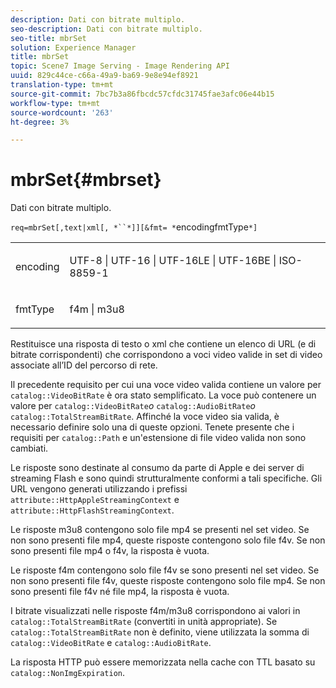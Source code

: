 ```yaml
---
description: Dati con bitrate multiplo.
seo-description: Dati con bitrate multiplo.
seo-title: mbrSet
solution: Experience Manager
title: mbrSet
topic: Scene7 Image Serving - Image Rendering API
uuid: 829c44ce-c66a-49a9-ba69-9e8e94ef8921
translation-type: tm+mt
source-git-commit: 7bc7b3a86fbcdc57cfdc31745fae3afc06e44b15
workflow-type: tm+mt
source-wordcount: '263'
ht-degree: 3%

---
```



# mbrSet{#mbrset}

Dati con bitrate multiplo.

`req=mbrSet[,text|xml[, *``*]][&fmt= *`encodingfmtType`*]`

<table id="simpletable_D2B8704E09B34337870A257CD7CB5C56"> 
 <tr class="strow"> 
  <td class="stentry"> <p><span class="codeph"><span class="varname"> encoding</span></span> </p> </td> 
  <td class="stentry"> <p><span class="codeph"> UTF-8 | UTF-16 | UTF-16LE | UTF-16BE | ISO-8859-1</span> </p></td> 
 </tr> 
 <tr class="strow"> 
  <td class="stentry"> <p><span class="codeph"><span class="varname"> fmtType</span></span> </p></td> 
  <td class="stentry"> <p><span class="codeph"> f4m | m3u8</span> </p></td> 
 </tr> 
</table>

Restituisce una risposta di testo o xml che contiene un elenco di URL (e di bitrate corrispondenti) che corrispondono a voci video valide in set di video associate all’ID del percorso di rete.

Il precedente requisito per cui una voce video valida contiene un valore per `catalog::VideoBitRate` è ora stato semplificato. La voce può contenere un valore per `catalog::VideoBitRate`*o* `catalog::AudioBitRate`*o* `catalog::TotalStreamBitRate`. Affinché la voce video sia valida, è necessario definire solo una di queste opzioni. Tenete presente che i requisiti per `catalog::Path` e un&#39;estensione di file video valida non sono cambiati.

Le risposte sono destinate al consumo da parte di Apple e dei server di streaming Flash e sono quindi strutturalmente conformi a tali specifiche. Gli URL vengono generati utilizzando i prefissi `attribute::HttpAppleStreamingContext` e `attribute::HttpFlashStreamingContext`.

Le risposte m3u8 contengono solo file mp4 se presenti nel set video. Se non sono presenti file mp4, queste risposte contengono solo file f4v. Se non sono presenti file mp4 o f4v, la risposta è vuota.

Le risposte f4m contengono solo file f4v se sono presenti nel set video. Se non sono presenti file f4v, queste risposte contengono solo file mp4. Se non sono presenti file f4v né file mp4, la risposta è vuota.

I bitrate visualizzati nelle risposte f4m/m3u8 corrispondono ai valori in `catalog::TotalStreamBitRate` (convertiti in unità appropriate). Se `catalog::TotalStreamBitRate` non è definito, viene utilizzata la somma di `catalog::VideoBitRate` e `catalog::AudioBitRate`.

La risposta HTTP può essere memorizzata nella cache con TTL basato su `catalog::NonImgExpiration`.
